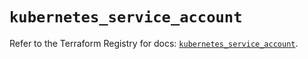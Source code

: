# `kubernetes_service_account`

Refer to the Terraform Registry for docs: [`kubernetes_service_account`](https://registry.terraform.io/providers/hashicorp/kubernetes/2.29.0/docs/resources/service_account).
